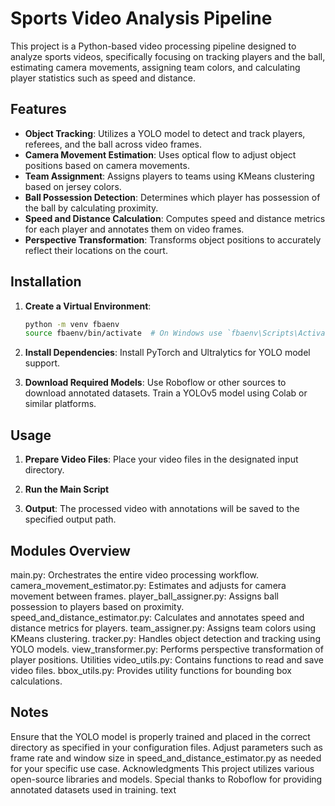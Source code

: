# Sports Video Analysis Pipeline

This project is a Python-based video processing pipeline designed to analyze sports videos, specifically focusing on tracking players and the ball, estimating camera movements, assigning team colors, and calculating player statistics such as speed and distance.

## Features

- **Object Tracking**: Utilizes a YOLO model to detect and track players, referees, and the ball across video frames.
- **Camera Movement Estimation**: Uses optical flow to adjust object positions based on camera movements.
- **Team Assignment**: Assigns players to teams using KMeans clustering based on jersey colors.
- **Ball Possession Detection**: Determines which player has possession of the ball by calculating proximity.
- **Speed and Distance Calculation**: Computes speed and distance metrics for each player and annotates them on video frames.
- **Perspective Transformation**: Transforms object positions to accurately reflect their locations on the court.

## Installation

1. **Create a Virtual Environment**:
   ```bash
   python -m venv fbaenv
   source fbaenv/bin/activate  # On Windows use `fbaenv\Scripts\Activate`

2. **Install Dependencies**:
Install PyTorch and Ultralytics for YOLO model support.


3. **Download Required Models**:
Use Roboflow or other sources to download annotated datasets.
Train a YOLOv5 model using Colab or similar platforms.


## Usage
1. **Prepare Video Files**:
Place your video files in the designated input directory.

2. **Run the Main Script**


3. **Output**:
The processed video with annotations will be saved to the specified output path.


## Modules Overview
main.py: Orchestrates the entire video processing workflow.
camera_movement_estimator.py: Estimates and adjusts for camera movement between frames.
player_ball_assigner.py: Assigns ball possession to players based on proximity.
speed_and_distance_estimator.py: Calculates and annotates speed and distance metrics for players.
team_assigner.py: Assigns team colors using KMeans clustering.
tracker.py: Handles object detection and tracking using YOLO models.
view_transformer.py: Performs perspective transformation of player positions.
Utilities
video_utils.py: Contains functions to read and save video files.
bbox_utils.py: Provides utility functions for bounding box calculations.


## Notes
Ensure that the YOLO model is properly trained and placed in the correct directory as specified in your configuration files.
Adjust parameters such as frame rate and window size in speed_and_distance_estimator.py as needed for your specific use case.
Acknowledgments
This project utilizes various open-source libraries and models. Special thanks to Roboflow for providing annotated datasets used in training.
text
